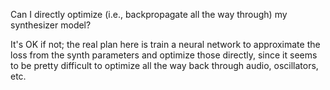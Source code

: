 Can I directly optimize (i.e., backpropagate all the way through) my synthesizer model?

It's OK if not;  the real plan here is train a neural network to approximate the loss
from the synth parameters and optimize those directly, since it seems to be pretty
difficult to optimize all the way back through audio, oscillators, etc.